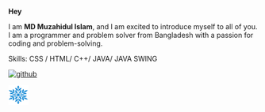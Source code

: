 

****Hey**** 

I am **MD Muzahidul Islam**, and I am excited to introduce myself to all of you. I am a programmer and problem solver from Bangladesh with a passion for coding and problem-solving.


Skills: CSS / HTML/ C++/ JAVA/ JAVA SWING

[<img src='https://cdn.jsdelivr.net/npm/simple-icons@3.0.1/icons/github.svg' alt='github' height='40'>](https://github.com/MUZAHID0408)  

<a href='https://archiveprogram.github.com/'><img src='https://raw.githubusercontent.com/acervenky/animated-github-badges/master/assets/acbadge.gif' width='40' height='40'></a> 

 


